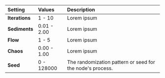 | Setting        | Values      | Description |
| :------------- | :---------- | :---------- |
| **Iterations** | 1 - 10      | Lorem ipsum |
| **Sediments**  | 0.01 - 2.00 | Lorem ipsum |
| **Flow**       | 1 - 5       | Lorem ipsum |
| **Chaos**      | 0.00 - 1.00 | Lorem ipsum |
| **Seed**       | 0 - 128000  | The randomization pattern or seed for the node's process. |
